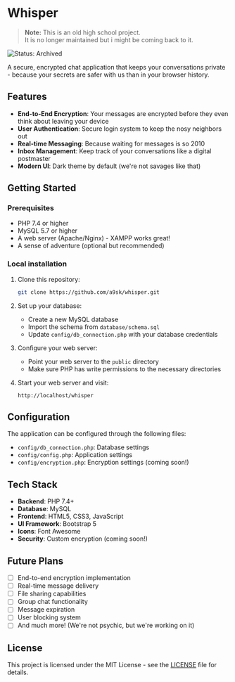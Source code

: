 # Whisper

> **Note:** This is an old high school project.  
> It is no longer maintained but i might be coming back to it.

![Status: Archived](https://img.shields.io/badge/status-archived-red)

A secure, encrypted chat application that keeps your conversations private - because your secrets are safer with us than in your browser history.

## Features

- **End-to-End Encryption**: Your messages are encrypted before they even think about leaving your device
- **User Authentication**: Secure login system to keep the nosy neighbors out
- **Real-time Messaging**: Because waiting for messages is so 2010
- **Inbox Management**: Keep track of your conversations like a digital postmaster
- **Modern UI**: Dark theme by default (we're not savages like that)

## Getting Started

### Prerequisites

- PHP 7.4 or higher
- MySQL 5.7 or higher
- A web server (Apache/Nginx) - XAMPP works great!
- A sense of adventure (optional but recommended)

### Local installation

1. Clone this repository:
   ```bash
   git clone https://github.com/a9sk/whisper.git
   ```

2. Set up your database:
   - Create a new MySQL database
   - Import the schema from `database/schema.sql`
   - Update `config/db_connection.php` with your database credentials

3. Configure your web server:
   - Point your web server to the `public` directory
   - Make sure PHP has write permissions to the necessary directories

4. Start your web server and visit:
   ```
   http://localhost/whisper
   ```

## Configuration

The application can be configured through the following files:
- `config/db_connection.php`: Database settings
- `config/config.php`: Application settings
- `config/encryption.php`: Encryption settings (coming soon!)

## Tech Stack

- **Backend**: PHP 7.4+
- **Database**: MySQL
- **Frontend**: HTML5, CSS3, JavaScript
- **UI Framework**: Bootstrap 5
- **Icons**: Font Awesome
- **Security**: Custom encryption (coming soon!)

## Future Plans

- [ ] End-to-end encryption implementation
- [ ] Real-time message delivery
- [ ] File sharing capabilities
- [ ] Group chat functionality
- [ ] Message expiration
- [ ] User blocking system
- [ ] And much more! (We're not psychic, but we're working on it)

## License

This project is licensed under the MIT License - see the [LICENSE](LICENSE) file for details.
